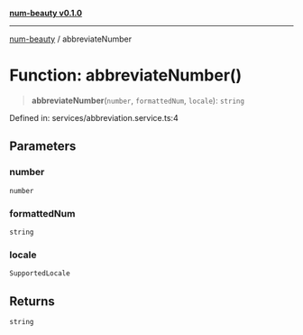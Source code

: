[**num-beauty v0.1.0**](../README.md)

***

[num-beauty](../globals.md) / abbreviateNumber

# Function: abbreviateNumber()

> **abbreviateNumber**(`number`, `formattedNum`, `locale`): `string`

Defined in: services/abbreviation.service.ts:4

## Parameters

### number

`number`

### formattedNum

`string`

### locale

`SupportedLocale`

## Returns

`string`

